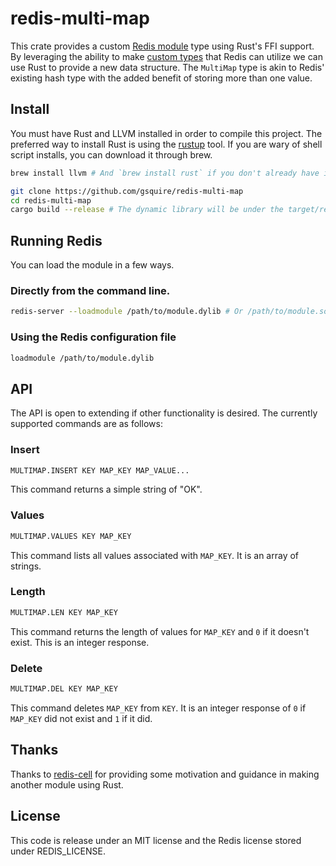 # redis-multi-map
This crate provides a custom [Redis module](https://redis.io/topics/modules-intro) type using Rust's FFI support.
By leveraging the ability to make [custom types](https://redis.io/topics/modules-native-types) that Redis can utilize we can
use Rust to provide a new data structure. The `MultiMap` type is akin to Redis' existing hash type with the added
benefit of storing more than one value.

## Install
You must have Rust and LLVM installed in order to compile this project. The preferred way to install Rust is using the
[rustup](https://rustup.rs/) tool. If you are wary of shell script installs, you can download it through brew.

```sh
brew install llvm # And `brew install rust` if you don't already have it installed.

git clone https://github.com/gsquire/redis-multi-map
cd redis-multi-map
cargo build --release # The dynamic library will be under the target/release folder.
```

## Running Redis
You can load the module in a few ways.

### Directly from the command line.
```sh
redis-server --loadmodule /path/to/module.dylib # Or /path/to/module.so on Unix systems.
```

### Using the Redis configuration file
```sh
loadmodule /path/to/module.dylib
```

## API
The API is open to extending if other functionality is desired. The currently supported commands are as follows:

### Insert
```sh
MULTIMAP.INSERT KEY MAP_KEY MAP_VALUE...
```
This command returns a simple string of "OK".

### Values
```sh
MULTIMAP.VALUES KEY MAP_KEY
```
This command lists all values associated with `MAP_KEY`. It is an array of strings.

### Length
```sh
MULTIMAP.LEN KEY MAP_KEY
```
This command returns the length of values for `MAP_KEY` and `0` if it doesn't exist. This is an integer response.

### Delete
```sh
MULTIMAP.DEL KEY MAP_KEY
```
This command deletes `MAP_KEY` from `KEY`. It is an integer response of `0` if `MAP_KEY` did not exist and `1` if it did.

## Thanks
Thanks to [redis-cell](https://github.com/brandur/redis-cell) for providing some motivation and guidance in making another
module using Rust.
## License
This code is release under an MIT license and the Redis license stored under REDIS_LICENSE.
